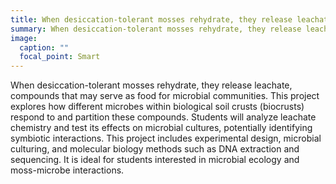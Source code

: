 ```yaml
---
title: When desiccation-tolerant mosses rehydrate, they release leachate, compounds that may serve as food for microbial communities. This project explores how different microbes within biological soil crusts (biocrusts) respond to and partition these compounds. Students will analyze leachate chemistry and test its effects on microbial cultures, potentially identifying symbiotic interactions. This project includes experimental design, microbial culturing, and molecular biology methods such as DNA extraction and sequencing. It is ideal for students interested in microbial ecology and moss-microbe interactions.
summary: When desiccation-tolerant mosses rehydrate, they release leachate, compounds that may serve as food for microbial communities. This project explores how differe...
image:
  caption: ""
  focal_point: Smart
---
```


When desiccation-tolerant mosses rehydrate, they release leachate, compounds that may serve as food for microbial communities. This project explores how different microbes within biological soil crusts (biocrusts) respond to and partition these compounds. Students will analyze leachate chemistry and test its effects on microbial cultures, potentially identifying symbiotic interactions. This project includes experimental design, microbial culturing, and molecular biology methods such as DNA extraction and sequencing. It is ideal for students interested in microbial ecology and moss-microbe interactions.
